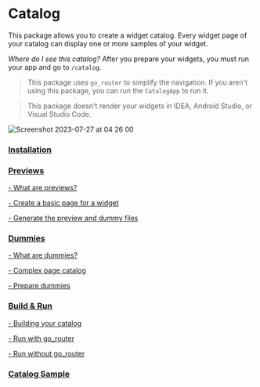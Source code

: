 # Catalog

This package allows you to create a widget catalog. Every widget page of your catalog can display one or more samples of your widget.

*Where do I see this catalog?* After you prepare your widgets, you must run your app and go to `/catalog`.

> This package uses `go_router` to simplify the navigation. If you aren't using this package, you can run
> the `CatalogApp` to run it.

> This package doesn't render your widgets in IDEA, Android Studio, or Visual Studio Code.

![Screenshot 2023-07-27 at 04 26 00](https://github.com/landamessenger/catalog/assets/1783618/25c74f91-eb8b-4063-ab2b-1b689db10e22)

### [Installation](https://github.com/landamessenger/catalog/wiki/Installation)

### [Previews](https://github.com/landamessenger/catalog/wiki/Previews)

[- What are previews?](https://github.com/landamessenger/catalog/wiki/Previews#what-are-previews)

[- Create a basic page for a widget](https://github.com/landamessenger/catalog/wiki/Previews#create-a-basic-page-for-a-widget)

[- Generate the preview and dummy files](https://github.com/landamessenger/catalog/wiki/Previews#generate-the-preview-and-dummy-files)

### [Dummies](https://github.com/landamessenger/catalog/wiki/Dummies)

[- What are dummies?](https://github.com/landamessenger/catalog/wiki/Dummies#what-are-dummies)

[- Complex page catalog](https://github.com/landamessenger/catalog/wiki/Dummies#complex-page-catalog)

[- Prepare dummies](https://github.com/landamessenger/catalog/wiki/Dummies#prepare-dummies)

### [Build & Run](https://github.com/landamessenger/catalog/wiki/Build-&-Run)

[- Building your catalog](https://github.com/landamessenger/catalog/wiki/Build-&-Run#building-your-catalog)

[- Run with go_router](https://github.com/landamessenger/catalog/wiki/Build-&-Run#run-with-go_router)

[- Run without go_router](https://github.com/landamessenger/catalog/wiki/Build-&-Run#run-without-go_router)

### [Catalog Sample](https://landamessenger.com/catalog)


